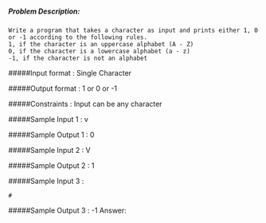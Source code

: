 ##### Problem Description: 
    Write a program that takes a character as input and prints either 1, 0 or -1 according to the following rules.
    1, if the character is an uppercase alphabet (A - Z)
    0, if the character is a lowercase alphabet (a - z)
    -1, if the character is not an alphabet

#####Input format : 
    Single Character

#####Output format : 
    1 or 0 or -1

#####Constraints :
    Input can be any character

 #####Sample Input 1 : 
    v

#####Sample Output 1 : 
    0

#####Sample Input 2 : 
    V

#####Sample Output 2 : 
    1

#####Sample Input 3 : 

    #

#####Sample Output 3 : 
    -1
Answer: 
